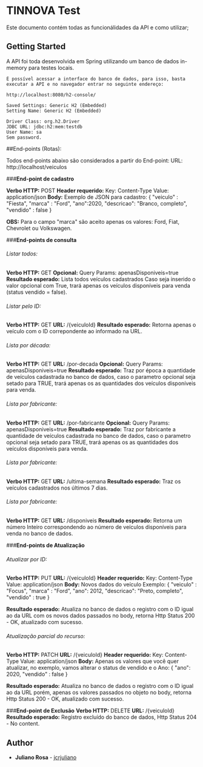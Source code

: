 # TINNOVA Test

Este documento contém todas as funcionálidades da API e como utilizar;

## Getting Started

A API foi toda desenvolvida em Spring utilizando um banco de dados in-memory para testes locais.
```
É possível acessar a interface do banco de dados, para isso, basta executar a API e no navegador entrar no seguinte endereço:

http://localhost:8080/h2-console/

Saved Settings: Generic H2 (Embedded)
Setting Name: Generic H2 (Embedded)

Driver Class: org.h2.Driver
JDBC URL: jdbc:h2:mem:testdb
User Name: sa
Sem password.
```

##End-points (Rotas):

Todos end-points abaixo são considerados a partir do End-point:
URL: http://localhost/veiculos

###**End-point de cadastro**

**Verbo HTTP:** POST
**Header requerido:** 
	Key: Content-Type
	Value: application/json
**Body:**
Exemplo de JSON para cadastro:
{
    "veiculo" : "Fiesta",
    "marca" : "Ford",
    "ano":2020,
    "descricao": "Branco, completo",
    "vendido" : false
}

**OBS:** Para o campo "marca" são aceito apenas os valores: 
Ford, Fiat, Chevrolet ou Volkswagen.


###**End-points de consulta**

###### Listar todos:

**Verbo HTTP:** GET
**Opcional:** Query Params: apenasDisponiveis=true 
**Resultado esperado:** Lista todos veículos cadastrados
Caso seja inserido o valor opcional com True, trará apenas os veículos disponíveis para venda (status vendido = false).

###### Listar pelo ID:
**Verbo HTTP:** GET
**URL:** /{veiculoId}
**Resultado esperado:** Retorna apenas o veículo com o ID correpondente ao informado na URL.

###### Lista por década:
**Verbo HTTP:** GET
**URL:** /por-decada
**Opcional:** Query Params: apenasDisponiveis=true
**Resultado esperado:** Traz por época a quantidade de veículos cadastrada no banco de dados, caso o parametro opcional seja setado para TRUE, trará apenas os as quantidades dos veículos disponíveis para venda.

###### Lista por fabricante:
**Verbo HTTP:** GET
**URL:** /por-fabricante
**Opcional:** Query Params: apenasDisponiveis=true
**Resultado esperado:** Traz por fabricante a quantidade de veículos cadastrada no banco de dados, caso o parametro opcional seja setado para TRUE, trará apenas os as quantidades dos veículos disponíveis para venda.

###### Lista por fabricante:
**Verbo HTTP:** GET
**URL:** /ultima-semana
**Resultado esperado:** Traz os veículos cadastrados nos últimos 7 dias.

###### Lista por fabricante:

**Verbo HTTP:** GET
**URL:** /disponiveis
**Resultado esperado:** Retorna um número Inteiro correspondendo ao número de veículos disponíveis para venda no banco de dados.

###**End-points de Atualização**

###### Atualizar por ID:

**Verbo HTTP:** PUT
**URL:** /{veiculoId} 
**Header requerido:** 
	Key: Content-Type
	Value: application/json
**Body:** Novos dados do veículo
Exemplo:
{
    "veiculo" : "Focus",
    "marca" : "Ford",
    "ano": 2012,
    "descricao": "Preto, completo",
    "vendido" : true
}

**Resultado esperado:** Atualiza no banco de dados o registro com o ID igual ao da URL com os novos dados passados no body, retorna Http Status 200 - OK, atualizado com sucesso. 

###### Atualização parcial do recurso:

**Verbo HTTP:** PATCH
**URL:** /{veiculoId} 
**Header requerido:** 
	Key: Content-Type
	Value: application/json
**Body:** Apenas os valores que você quer atualizar, no exemplo, vamos alterar o status de vendido e o Ano:
{
    "ano": 2020,
    "vendido" : false
}

**Resultado esperado:** Atualiza no banco de dados o registro com o ID igual ao da URL porém, apenas os valores passados no objeto no body, retorna Http Status 200 - OK, atualizado com sucesso. 

###**End-point de Exclusão**
**Verbo HTTP:** DELETE
**URL:** /{veiculoId}
**Resultado esperado:** Registro excluído do banco de dados, Http Status 204 - No content.

## Author

* **Juliano Rosa** - [jcrjuliano](https://github.com/jcrjuliano)
